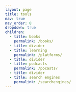 ```yaml
---
layout: page
title: tools
nav: true
nav_order: 8
dropdown: true
children:
  - title: books
    permalink: /books/
  - title: divider
  - title: learning
    permalink: /platforms/
  - title: divider
  - title: podcasts
    permalink: /pocasts/
  - title: divider
  - title: search engines
    permalink: /searchengines/
---
```


